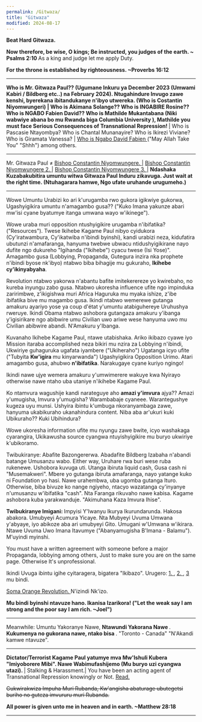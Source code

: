 ```yaml
---
permalink: /Gitwaza/
title: "Gitwaza"
modified: 2024-08-17
---
```







<b> Beat Hard Gitwaza. </b>


<b> Now therefore, be wise, O kings; Be instructed,
you judges of the earth. ~ Psalms 2:10 </b> As a king and judge let me apply Duty.


<b> For the throne is established by righteousness. ~Proverbs 16:12 </b>


<hr style="height:2px;border-width:0;color:gray;background-color:gray">


<b> Who is Mr. Gitwaza Paul?? (Ugumane Inkuru ya December 2023 (Umwami Kabiri / Bildberg etc..) na February 2024). Ntugahindure Invugo zawe kenshi, byerekana ibitandukanye n'ibyo utwereka. (Who is Costantin Niyomwungeri) | Who is Akimana Solange?? Who is INGABIRE Rosine?? Who is NGABO Fabien David?? Who is Mathilde Mukantabana (Niki wabwiye abana bo mu Rwanda biga Columbia University ), Mathilde you must face Serious Consequences of Transnational Repression! </b> | Who is Pascasie Ntayombya? Who is Chantal Munanayire? Who is Ikirezi Viviane? Who is Giramata Vanessa? | <a href=" https://www.youtube.com/shorts/mBl69K4mNIo "> Who is Ngabo David Fabien  </a> ("May Allah Take You" "Shhh") among others.


<hr style="height:2px;border-width:0;color:gray;background-color:gray">


Mr. Gitwaza Paul ≠ <a href=" https://www.latimes.com/world-nation/story/2021-03-05/hotel-rwanda-hero-was-tricked-onto-plane-into-arrest "> Bishop Constantin Niyomwungere.  </a> | <a href=" https://cfj.org/news/hotel-rwanda-proceedings-were-a-show-trial/ "> Bishop Constantin Niyomwungere 2.  </a> | <a href=" https://www.ktpress.rw/2021/03/rusesabagina-facilitated-his-own-arrest-prosecution-witness/ "> Bishop Constantin Niyomwungere 3. </a> | <b> Ndashaka Kuzabakubitira umuntu witwa Gitwaza Paul Induru zikavuga. Just wait at the right time. (Ntuhagarara hamwe, Ngo ufate uruhande urugumeho.) </b>


<hr style="height:2px;border-width:0;color:gray;background-color:gray">

Wowe Umuntu Urabizi ko ari k'urugamba rwo gukora igikwiye gukorwa, Ugashyigikira umuntu n'amagambo gusa?? ("Kuko Imana yakunze abari mw'isi cyane byatumye itanga umwana wayo w'ikinege"). 

Wowe uraba muri opposition ntushyigikire urugamba n'ibifatika? ("Resources"). Twese Ikihebe Kagame Paul nibyo cyidukora (Cy'iratwambura, Cy'ikatwiba n'ibindi byinshi), kandi urabizi neza, kidufatira ubutunzi n'amafaranga, hanyuma twebwe ubwacu ntidushyigikirane nayo dufite ngo dukureho "Igihanda ("Ikihebe") cyacu twese (Isi Yose)". Amagambo gusa (Lobbying, Propaganda, Gutegura inzira nka prophete n'ibindi byose nk'ibyo) ntabwo biba bihagije mu gukuraho, <b>Ikihebe cy'ikinyabyaha</b>.


Revolution ntabwo yakorwa n'abantu bafite imitekerereze yo kwirebaho, no kureba inyungu zabo gusa. Ntabwo ukoresha influence ufite ngo impinduka zaririmbwe, z'ikigishwa muri Africa Haguruka mu myaka ishize, z'ibe ibifatika bive mu magambo gusa. Ikindi ntabwo wemerewe gutanga amakuru ayariyo yose ya coup d'état y'umuntu atabiguhereye Uruhushya rweruye. Ikindi Obama ntabwo ashobora gutangaza amakuru y'ibanga y'igisirikare ngo abibwire umu Civilian uwo ariwe wese hanyuma uwo mu Civilian abibwire abandi. N'Amakuru y'Ibanga. 


Kuvanaho Ikihebe Kagame Paul, ntawe utabishaka. Ariko ikibazo cyawe iyo Mission itaraba accomplished neza bikiri mu nzira za Lobbying n'ibindi, Ukwiriye guhaguruka ugafata iyambere ("Ukiheraho") Ugatanga icyo ufite ("Tubyita <b>Kw'igira</b> mu kinyarwanda") Ugashyigikira Opposition Urimo. Atari amagambo gusa, ahubwo <b>n'ibifatika</b>. Narakugaye cyane kuriyo ngingo!


Ikindi nawe ujye wemera amakuru y'umwimerere wakuye kwa Nyirayo otherwise nawe ntaho uba utaniye n'ikihebe Kagame Paul.


Ko ntamvura wagushije kandi narateguye aho <b>amazi y'imvura</b> ajya?? Amazi y'umugisha, Imvura y'umugisha? Warambabaje cyaneee. Warantegushye kugeza uyu munsi. Ushyira ibintu k'umbuga nkoranyambaga zawe, hanyuma ukabikuraho ukanahindura content. Niba aba ar'ukuri kuki Ubikuraho?? Kuki Ubihindura?


Wowe ukoresha information ufite mu nyungu zawe bwite, icyo washakaga cyarangira, Ukikawusha source cyangwa ntuyishyigikire mu buryo ukwiriye k'ubikoramo.


Twibukiranye: Abafite Bazongererwa. Abadafite Bildberg Izabaha n'abandi batange Umusanzu wabo. Either way, Uruhare rwa buri wese ruba rukenewe. Ushobora kuvuga uti. Utanga ibiruta liquid cash, Gusa cash ni "Musemakweri". Mbere yo gutanga ibiruta amafaranga, nayo yatange kuko ni Foundation yo hasi. Nawe urahembwa, uba ugomba gutanga Ituro. Otherwise, biba bivuze ko nange ngiyeho, ntacyo wazatanga cy'inyanye n'umusanzu w'ibifatika "cash". Nta Faranga rikuvaho nawe kabisa. Kagame ashobora kuba yarakwanduje. "Akimuhana Kaza Imvura Ihise".


<b> Twibukiranye Imigani: </b>   Impyisi Y'Iwanyu Ikurya Ikurundarunda. Hakosa abakora. Umubyeyi Acumura Yicaye. Nta Mubyeyi Uvuma Umwana y'abyaye, iyo abikoze aba ari umubyeyi Gito. Umugani w'Umwana w'ikirara. Ntawe Uvuma Uwo Imana Itavumye ("Abanyamugisha B'Imana - Balamu"). M'uyindi myinshi. 


You must have a written agreement with someone before a major Propaganda, lobbying among others, Just to make sure you are on the same page. Otherwise It's unprofessional.


Ikindi Uvuga ibintu igihe cyitaragera, bigatera "Ikibazo". Urugero:  <a href=" https://inyarwanda.com/inkuru/95616/amafoto-yurusengero-rwagatangaza-rwa-miliyoni-8-zamadorali-apotre-gitwaza-yaguze-muri-amer-95616.html "> 1. </a>, <a href=" https://igihe.com/imyemerere/article/gitwaza-yaguze-urusengero-rwa-miliyoni-8-muri-amerika "> 2. </a>, <a href=" https://inyarwanda.com/inkuru/62806/intumwa-paul-gitwaza-yemeza-ko-nta-mukristo-ukennye-ubaho-62806.html "> 3 </a> mu bindi.


<a href=" https://en.wikipedia.org/wiki/Orange_Revolution "> Soma Orange Revolution.  </a> N'izindi Nk'izo. 


<b> Mu bindi byinshi ntavuze hano. Ikanisa Izarikora! ("Let the weak say I am strong and the poor say I am rich. ~Joel") </b>



<hr style="height:2px;border-width:0;color:gray;background-color:gray">


Meanwhile: Umuntu Yakoranye Nawe, <b> Ntawundi Yakorana Nawe </b>. <b> Kukumenya no gukorana nawe, ntako bisa </b>. "Toronto - Canada" "N'Akandi kamwe ntavuze".


<hr style="height:2px;border-width:0;color:gray;background-color:gray">


<b> Dictator/Terrorist Kagame Paul yatumye mva Mw'Ishuli Kubera "Imiyoborere Mibi". Nawe Wabimufashijemo (Mu buryo uzi cyangwa utazi). </b> | </b>Stalking & Harassment.</b>| You have been an acting agent of Transnational Repression knowingly or Not. <a href=" https://www.fbi.gov/investigate/counterintelligence/transnational-repression "> Read. </a> 


<s> Gukwirakwiza Impuha Muri Rubanda, Kw'angisha abaturage ubutegetsi buriho no guteza imvururu muri Rubanda. </s> 


<b> All power is given unto me in heaven and in
earth. ~Matthew 28:18 </b>


<hr style="height:2px;border-width:0;color:gray;background-color:gray">













